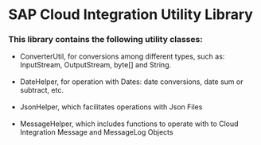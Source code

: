 <h1>SAP Cloud Integration Utility Library</h1>

<h3>This library contains the following utility classes:</h3>

- ConverterUtil, for conversions among different types, such as: InputStream, OutputStream, byte[] and String.  
  <br>
- DateHelper, for operation with Dates: date conversions, date sum or subtract, etc.   
  <br>
- JsonHelper, which facilitates operations with Json Files  
  <br>
- MessageHelper, which includes functions to operate with to Cloud Integration Message and MessageLog Objects




